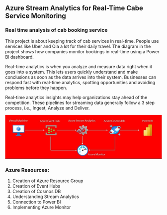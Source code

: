 
## Azure Stream Analytics for Real-Time Cabe Service Monitoring

### Real time analysis of cab booking service

This project is about keeping track of cab services in real-time. People use services like Uber and Ola a lot for their daily travel. The diagram in the project shows how companies monitor bookings in real-time using a Power BI dashboard.

Real-time analytics is when you analyze and measure data right when it goes into a system. This lets users quickly understand and make conclusions as soon as the data arrives into their system. Businesses can respond fast with real-time analytics, spotting opportunities and avoiding problems before they happen.

Real-time analytics insights may help organizations stay ahead of the competition. These pipelines for streaming data generally follow a 3 step process, i.e., Ingest, Analyze and Deliver.

![Getting Started](./img/architecture.jpg)

### Azure Resources:
1. Creation of Azure Resource Group
2. Creation of Event Hubs
3. Creation of Cosmos DB
4. Understanding Stream Analytics
5. Connection to Power BI
6. Implementing Azure Monitor
